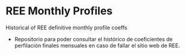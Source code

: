 # REE Monthly Profiles
Historical of REE definitive monthly profile coeffs

- Repositorio para poder consultar el histórico de coeficientes de perfilación finales mensuales
  en caso de fallar el sitio web de REE.